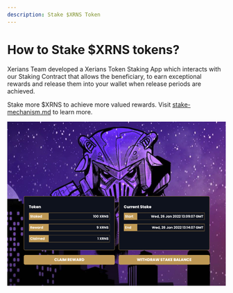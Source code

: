 ```yaml
---
description: Stake $XRNS Token
---
```


# How to Stake $XRNS tokens?

Xerians Team developed a Xerians Token Staking App which interacts with our Staking Contract that allows the beneficiary, to earn exceptional rewards and release them into your wallet when release periods are achieved.



Stake more $XRNS to achieve more valued rewards. Visit [stake-mechanism.md](../token-ecosystem/stake-mechanism.md "mention") to learn more.&#x20;

![](<../.gitbook/assets/image (21).png>)

